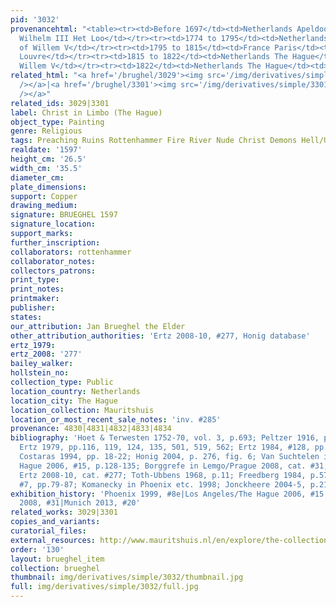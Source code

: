 ```yaml
---
pid: '3032'
provenancehtml: "<table><tr><td>Before 1697</td><td>Netherlands Apeldoorn</td><td>Stadholder-King
  Wilhelm III Het Loo</td></tr><tr><td>1774 to 1795</td><td>Netherlands The Hague</td><td>Cabinet
  of Willem V</td></tr><tr><td>1795 to 1815</td><td>France Paris</td><td>Musée du
  Louvre</td></tr><tr><td>1815 to 1822</td><td>Netherlands The Hague</td><td>Gallery
  Willem V</td></tr><tr><td>1822</td><td>Netherlands The Hague</td><td>Mauritshuis</td></tr></table>"
related_html: "<a href='/brughel/3029'><img src='/img/derivatives/simple/3029/thumbnail.jpg'
  /></a>|<a href='/brughel/3301'><img src='/img/derivatives/simple/3301/thumbnail.jpg'
  /></a>"
related_ids: 3029|3301
label: Christ in Limbo (The Hague)
object_type: Painting
genre: Religious
tags: Preaching Ruins Rottenhammer Fire River Nude Christ Demons Hell/Underworld New_Testament
realdate: '1597'
height_cm: '26.5'
width_cm: '35.5'
diameter_cm:
plate_dimensions:
support: Copper
drawing_medium:
signature: BRUEGHEL 1597
signature_location:
support_marks:
further_inscription:
collaborators: rottenhammer
collaborator_notes:
collectors_patrons:
print_type:
print_notes:
printmaker:
publisher:
states:
our_attribution: Jan Brueghel the Elder
other_attribution_authorities: 'Ertz 2008-10, #277, Honig database'
ertz_1979:
ertz_2008: '277'
bailey_walker:
hollstein_no:
collection_type: Public
location_country: Netherlands
location_city: The Hague
location_collection: Mauritshuis
location_or_most_recent_sale_notes: 'inv. #285'
provenance: 4830|4831|4832|4833|4834
bibliography: 'Hoet & Terwesten 1752-70, vol. 3, p.693; Peltzer 1916, pp. 332, 345;
  Ertz 1979, pp.116, 119, 124, 135, 501, 519, 562; Ertz 1984, #128, pp.44, 65, 301-2;
  Costaras 1994, pp. 18-22; Honig 2004, p. 276, fig. 6; Van Suchtelen in Los Angeles/The
  Hague 2006, #15, p.128-135; Borggrefe in Lemgo/Prague 2008, cat. #31, p.126-128;
  Ertz 2008-10, cat. #277; Toth-Ubbens 1968, p.11; Freedberg 1984, p.576; Broos 1993,
  #7, pp.79-87; Komanecky in Phoenix etc. 1998; Jonckheere 2004-5, p.215'
exhibition_history: 'Phoenix 1999, #8e|Los Angeles/The Hague 2006, #15|Lemgo/Prague
  2008, #31|Munich 2013, #20'
related_works: 3029|3301
copies_and_variants:
curatorial_files:
external_resources: http://www.mauritshuis.nl/en/explore/the-collection/artworks/christs-descent-into-limbo-285/
order: '130'
layout: brueghel_item
collection: brueghel
thumbnail: img/derivatives/simple/3032/thumbnail.jpg
full: img/derivatives/simple/3032/full.jpg
---
```

